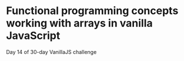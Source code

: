 # Functional programming concepts working with arrays in vanilla JavaScript
Day 14 of 30-day VanillaJS challenge
